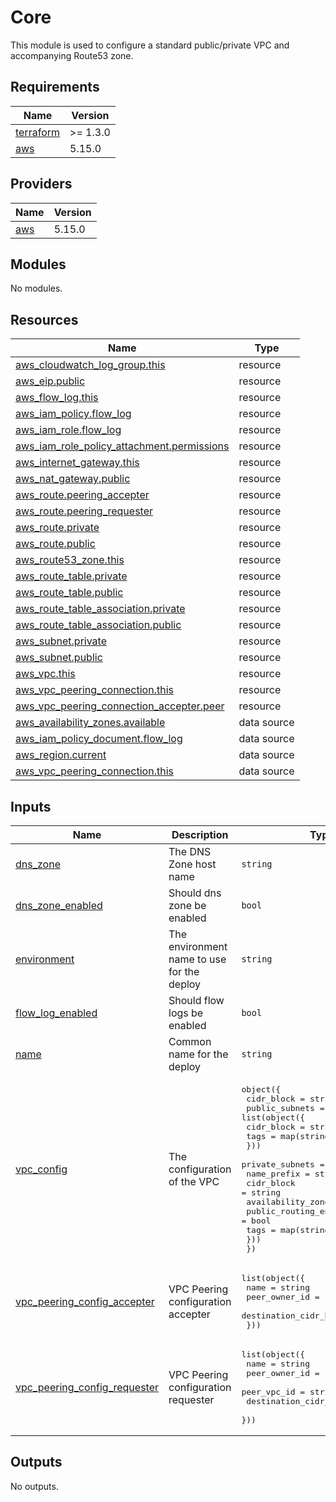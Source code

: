 # Core

This module is used to configure a standard public/private VPC and accompanying Route53 zone.

## Requirements

| Name | Version |
|------|---------|
| <a name="requirement_terraform"></a> [terraform](#requirement\_terraform) | >= 1.3.0 |
| <a name="requirement_aws"></a> [aws](#requirement\_aws) | 5.15.0 |

## Providers

| Name | Version |
|------|---------|
| <a name="provider_aws"></a> [aws](#provider\_aws) | 5.15.0 |

## Modules

No modules.

## Resources

| Name | Type |
|------|------|
| [aws_cloudwatch_log_group.this](https://registry.terraform.io/providers/hashicorp/aws/5.15.0/docs/resources/cloudwatch_log_group) | resource |
| [aws_eip.public](https://registry.terraform.io/providers/hashicorp/aws/5.15.0/docs/resources/eip) | resource |
| [aws_flow_log.this](https://registry.terraform.io/providers/hashicorp/aws/5.15.0/docs/resources/flow_log) | resource |
| [aws_iam_policy.flow_log](https://registry.terraform.io/providers/hashicorp/aws/5.15.0/docs/resources/iam_policy) | resource |
| [aws_iam_role.flow_log](https://registry.terraform.io/providers/hashicorp/aws/5.15.0/docs/resources/iam_role) | resource |
| [aws_iam_role_policy_attachment.permissions](https://registry.terraform.io/providers/hashicorp/aws/5.15.0/docs/resources/iam_role_policy_attachment) | resource |
| [aws_internet_gateway.this](https://registry.terraform.io/providers/hashicorp/aws/5.15.0/docs/resources/internet_gateway) | resource |
| [aws_nat_gateway.public](https://registry.terraform.io/providers/hashicorp/aws/5.15.0/docs/resources/nat_gateway) | resource |
| [aws_route.peering_accepter](https://registry.terraform.io/providers/hashicorp/aws/5.15.0/docs/resources/route) | resource |
| [aws_route.peering_requester](https://registry.terraform.io/providers/hashicorp/aws/5.15.0/docs/resources/route) | resource |
| [aws_route.private](https://registry.terraform.io/providers/hashicorp/aws/5.15.0/docs/resources/route) | resource |
| [aws_route.public](https://registry.terraform.io/providers/hashicorp/aws/5.15.0/docs/resources/route) | resource |
| [aws_route53_zone.this](https://registry.terraform.io/providers/hashicorp/aws/5.15.0/docs/resources/route53_zone) | resource |
| [aws_route_table.private](https://registry.terraform.io/providers/hashicorp/aws/5.15.0/docs/resources/route_table) | resource |
| [aws_route_table.public](https://registry.terraform.io/providers/hashicorp/aws/5.15.0/docs/resources/route_table) | resource |
| [aws_route_table_association.private](https://registry.terraform.io/providers/hashicorp/aws/5.15.0/docs/resources/route_table_association) | resource |
| [aws_route_table_association.public](https://registry.terraform.io/providers/hashicorp/aws/5.15.0/docs/resources/route_table_association) | resource |
| [aws_subnet.private](https://registry.terraform.io/providers/hashicorp/aws/5.15.0/docs/resources/subnet) | resource |
| [aws_subnet.public](https://registry.terraform.io/providers/hashicorp/aws/5.15.0/docs/resources/subnet) | resource |
| [aws_vpc.this](https://registry.terraform.io/providers/hashicorp/aws/5.15.0/docs/resources/vpc) | resource |
| [aws_vpc_peering_connection.this](https://registry.terraform.io/providers/hashicorp/aws/5.15.0/docs/resources/vpc_peering_connection) | resource |
| [aws_vpc_peering_connection_accepter.peer](https://registry.terraform.io/providers/hashicorp/aws/5.15.0/docs/resources/vpc_peering_connection_accepter) | resource |
| [aws_availability_zones.available](https://registry.terraform.io/providers/hashicorp/aws/5.15.0/docs/data-sources/availability_zones) | data source |
| [aws_iam_policy_document.flow_log](https://registry.terraform.io/providers/hashicorp/aws/5.15.0/docs/data-sources/iam_policy_document) | data source |
| [aws_region.current](https://registry.terraform.io/providers/hashicorp/aws/5.15.0/docs/data-sources/region) | data source |
| [aws_vpc_peering_connection.this](https://registry.terraform.io/providers/hashicorp/aws/5.15.0/docs/data-sources/vpc_peering_connection) | data source |

## Inputs

| Name | Description | Type | Default | Required |
|------|-------------|------|---------|:--------:|
| <a name="input_dns_zone"></a> [dns\_zone](#input\_dns\_zone) | The DNS Zone host name | `string` | `""` | no |
| <a name="input_dns_zone_enabled"></a> [dns\_zone\_enabled](#input\_dns\_zone\_enabled) | Should dns zone be enabled | `bool` | `false` | no |
| <a name="input_environment"></a> [environment](#input\_environment) | The environment name to use for the deploy | `string` | n/a | yes |
| <a name="input_flow_log_enabled"></a> [flow\_log\_enabled](#input\_flow\_log\_enabled) | Should flow logs be enabled | `bool` | `false` | no |
| <a name="input_name"></a> [name](#input\_name) | Common name for the deploy | `string` | n/a | yes |
| <a name="input_vpc_config"></a> [vpc\_config](#input\_vpc\_config) | The configuration of the VPC | <pre>object({<br>    cidr_block = string<br>    public_subnets = list(object({<br>      cidr_block = string<br>      tags       = map(string)<br>    }))<br>    private_subnets = list(object({<br>      name_prefix             = string<br>      cidr_block              = string<br>      availability_zone_index = number<br>      public_routing_enabled  = bool<br>      tags                    = map(string)<br>    }))<br>  })</pre> | n/a | yes |
| <a name="input_vpc_peering_config_accepter"></a> [vpc\_peering\_config\_accepter](#input\_vpc\_peering\_config\_accepter) | VPC Peering configuration accepter | <pre>list(object({<br>    name                   = string<br>    peer_owner_id          = string<br>    destination_cidr_block = string<br>  }))</pre> | `[]` | no |
| <a name="input_vpc_peering_config_requester"></a> [vpc\_peering\_config\_requester](#input\_vpc\_peering\_config\_requester) | VPC Peering configuration requester | <pre>list(object({<br>    name                   = string<br>    peer_owner_id          = string<br>    peer_vpc_id            = string<br>    destination_cidr_block = string<br>  }))</pre> | `[]` | no |

## Outputs

No outputs.
